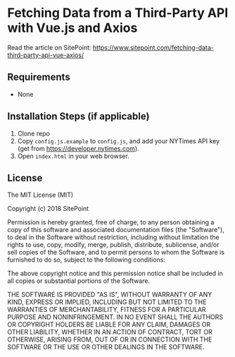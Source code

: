 # Fetching Data from a Third-Party API with Vue.js and Axios


Read the article on SitePoint: https://www.sitepoint.com/fetching-data-third-party-api-vue-axios/

## Requirements

* None

## Installation Steps (if applicable)

1. Clone repo
2. Copy `config.js.example` to `config.js`, and add your NYTimes API key (get from https://developer.nytimes.com).
3. Open `index.html` in your web browser.

## License

The MIT License (MIT)

Copyright (c) 2018 SitePoint

Permission is hereby granted, free of charge, to any person obtaining a copy of this software and associated documentation files (the "Software"), to deal in the Software without restriction, including without limitation the rights to use, copy, modify, merge, publish, distribute, sublicense, and/or sell copies of the Software, and to permit persons to whom the Software is furnished to do so, subject to the following conditions:

The above copyright notice and this permission notice shall be included in all copies or substantial portions of the Software.

THE SOFTWARE IS PROVIDED "AS IS", WITHOUT WARRANTY OF ANY KIND, EXPRESS OR IMPLIED, INCLUDING BUT NOT LIMITED TO THE WARRANTIES OF MERCHANTABILITY, FITNESS FOR A PARTICULAR PURPOSE AND NONINFRINGEMENT. IN NO EVENT SHALL THE AUTHORS OR COPYRIGHT HOLDERS BE LIABLE FOR ANY CLAIM, DAMAGES OR OTHER LIABILITY, WHETHER IN AN ACTION OF CONTRACT, TORT OR OTHERWISE, ARISING FROM, OUT OF OR IN CONNECTION WITH THE SOFTWARE OR THE USE OR OTHER DEALINGS IN THE SOFTWARE.
